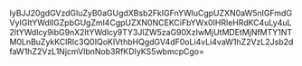 IyBJJ20gdGVzdGluZyB0aGUgdXBsb2FkIGFnYWluCgpUZXN0aW5nIGFmdGVyIGltYWdlIGZpbGUgZml4CgpUZXN0NCEKCiFbYWx0IHRleHRdKC4uLy4uL2ltYWdlcy9ibG9nX2ltYWdlcy9TY3JlZW5zaG90XzIwMjUtMDEtMjNfMTY1NTM0LnBuZykKClRlc3Q0IQoKIVthbHQgdGV4dF0oLi4vLi4vaW1hZ2VzL2Jsb2dfaW1hZ2VzL1NjcmVlbnNob3RfKDIyKS5wbmcpCgo=
